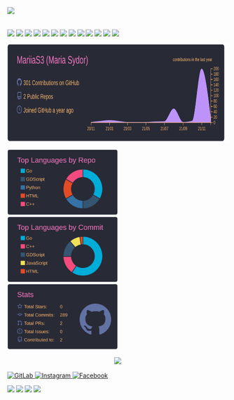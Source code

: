  <p>
  <a href="https://mariias3.github.io/"><img align="left" src="https://icon-library.com/images/joystick-icon/joystick-icon-12.jpg" width="50px"/></a>
  <br><br><br>
  <img src="https://img.shields.io/badge/C-00599C?style=for-the-badge&logo=c&logoColor=white&style=Flat" />
  <img src="https://img.shields.io/badge/C%2B%2B-00599C?style=for-the-badge&logo=c%2B%2B&logoColor=white&style=Flat" />
  <img src="https://img.shields.io/badge/Git-F05032?style=for-the-badge&logo=git&logoColor=white&style=Flat" />
  <img src="https://img.shields.io/badge/Linux-FCC624?style=for-the-badge&logo=linux&logoColor=black&style=Flat" />
  <img src="https://img.shields.io/badge/Python-3776AB?style=for-the-badge&logo=python&logoColor=white&style=Flat" />
  <img src="https://img.shields.io/badge/HTML-E34F26?style=for-the-badge&logo=html&logoColor=whit&style=Flate" />
  <img src="https://img.shields.io/badge/CSS-1572B6?style=for-the-badge&logo=css&logoColor=white&style=Flat" />
  <img src="https://img.shields.io/badge/JavaScript-323330?style=for-the-badge&logo=javascript&logoColor=F7DF1E&style=Flat" />
  <img src="https://img.shields.io/badge/Go-00ADD8?style=for-the-badge&logo=go&logoColor=white&style=Flat" />
  <img src="https://img.shields.io/badge/PostgreSQL-316192?style=for-the-badge&logo=postgresql&logoColor=white&style=Flat" />
  <img src="https://img.shields.io/badge/Godot-478CBF?style=for-the-badge&logo=GodotEngine&logoColor=white&style=Flat" />
  <img src="https://img.shields.io/badge/Jira-0052CC?style=for-the-badge&logo=Jira&logoColor=white&style=Flat" />
  <img src="https://img.shields.io/badge/Figma-F24E1E?style=for-the-badge&logo=figma&logoColor=white&style=Flat" />
 
<p >
          <a href="https://github.com/MariiaS3/MariiaS3">
                  <img src="https://github.com/MariiaS3/MariiaS3/blob/main/profile-summary-card-output/dracula/0-profile-details.svg" weight="150px" height="223px" alt="">
          </a>

</p>                                                                                               
<p>
<a href="https://github.com/MariiaS3/MariiaS3"><img src="https://github.com/MariiaS3/MariiaS3/blob/main/profile-summary-card-output/dracula/1-repos-per-language.svg" weight="150px" height="150px" alt=""></a>
<a href="https://github.com/MariiaS3/MariiaS3"><img src="https://github.com/MariiaS3/MariiaS3/blob/main/profile-summary-card-output/dracula/2-most-commit-language.svg" weight="150px" height="150px" alt=""></a>
<a href="https://github.com/MariiaS3/MariiaS3"><img src="https://github.com/MariiaS3/MariiaS3/blob/main/profile-summary-card-output/dracula/3-stats.svg" weight="150px" height="150px" alt=""></a>
</p>                                                                                                                                                                                                                                                                              
<p align="center">
<a href="https://open.spotify.com/user/31hnpnzouza2difoq2bxicznimmq">
        <img src="https://spotify-github-profile.vercel.app/api/view?uid=31hnpnzouza2difoq2bxicznimmq&cover_image=true&theme=novatorem" weight="150px" height="223px" />
</a>
</p>
 <a href="https://gitlab.com/MariiaS3">
  <img
    alt="GitLab"
    src="https://img.shields.io/badge/GitLab-330F63?style=for-the-badge&logo=gitlab&logoColor=white&style=Flat"
  />
</a>
<a href="https://www.instagram.com/marichka_sydor/">
  <img
    alt="Instagram"
    src="https://img.shields.io/badge/Instagram-E4405F?logo=instagram&logoColor=white&style=Flat"
  />
</a>
<a href="https://www.facebook.com/profile.php?id=100010762445803">
  <img
    alt="Facebook"
    src="https://img.shields.io/badge/Facebook-1877F2?style=for-the-badge&logo=facebook&logoColor=white&style=Flat"
  />
</a>

<p>
 <img src="https://img.shields.io/badge/Firefox_Browser-FF7139?style=for-the-badge&logo=Firefox-Browser&logoColor=white&style=Flat" />
 <img src="https://img.shields.io/badge/manjaro-35BF5C?style=for-the-badge&logo=manjaro&logoColor=white&style=Flat" />
 <img src="https://img.shields.io/badge/Visual_Studio-5C2D91?style=for-the-badge&logo=visual%20studio&logoColor=white&style=Flat" />
 <img src="https://img.shields.io/badge/Overleaf-47A141?style=for-the-badge&logo=Overleaf&logoColor=white&style=Flat" />

  

